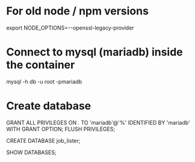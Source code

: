# For old node / npm versions

export NODE_OPTIONS=--openssl-legacy-provider


# Connect to mysql (mariadb) inside the container

mysql -h db -u root -pmariadb

# Create database

GRANT ALL PRIVILEGES ON *.* TO 'mariadb'@'%' IDENTIFIED BY 'mariadb' WITH GRANT OPTION;
FLUSH PRIVILEGES;

CREATE DATABASE job_lister;

SHOW DATABASES;
